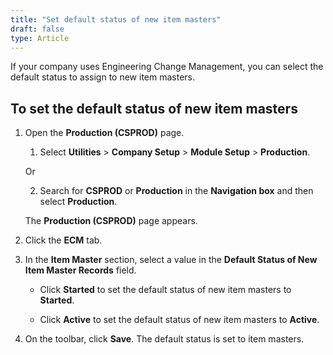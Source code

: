 ```yaml
---
title: "Set default status of new item masters"
draft: false
type: Article
---
```


If your company uses Engineering Change Management, you can select the default status to assign to new item masters.

## To set the default status of new item masters

1. Open the **Production (CSPROD)** page.

    1. Select **Utilities** > **Company Setup** > **Module Setup** > **Production**.

    Or

    2. Search for **CSPROD** or **Production** in the **Navigation box** and then select **Production**.

    The **Production (CSPROD)** page appears.

2. Click the **ECM** tab.

3. In the **Item Master** section, select a value in the **Default Status of New Item Master Records** field.

    - Click **Started** to set the default status of new item masters to **Started**.

    - Click **Active** to set the default status of new item masters to **Active**.

4. On the toolbar, click **Save**. The default status is set to item masters.



​
